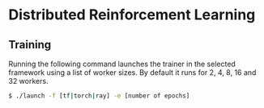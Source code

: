 # Distributed Reinforcement Learning

## Training

Running the following command launches the trainer in the selected framework using a list of worker sizes. By default it runs for 2, 4, 8, 16 and 32 workers.
```bash
$ ./launch -f [tf|torch|ray] -e [number of epochs]
```